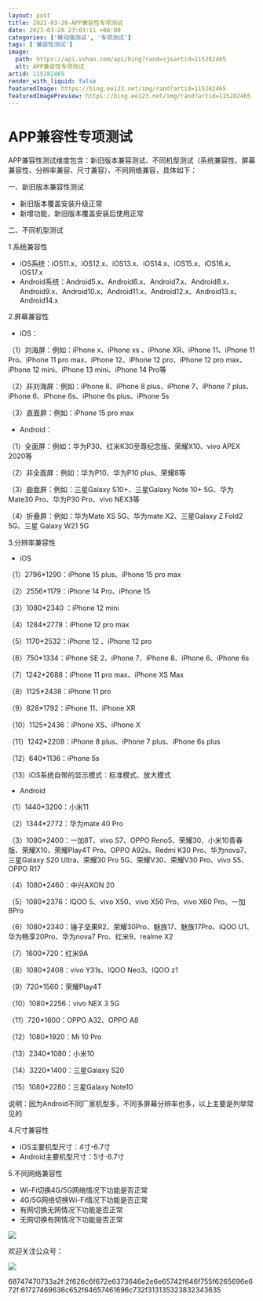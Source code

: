 ```yaml
---
layout: post
title: 2021-03-28-APP兼容性专项测试
date: 2021-03-28 23:03:11 +08:00
categories: ['移动端测试', '专项测试']
tags: ['兼容性测试']
image:
  path: https://api.vvhan.com/api/bing?rand=sj&artid=115282465
  alt: APP兼容性专项测试
artid: 115282465
render_with_liquid: false
featuredImage: https://bing.ee123.net/img/rand?artid=115282465
featuredImagePreview: https://bing.ee123.net/img/rand?artid=115282465
---
```


# APP兼容性专项测试

APP兼容性测试维度包含：新旧版本兼容测试、不同机型测试（系统兼容性、屏幕兼容性、分辨率兼容、尺寸兼容）、不同网络兼容，具体如下：

一、新旧版本兼容性测试

* 新旧版本覆盖安装升级正常
* 新增功能，新旧版本覆盖安装后使用正常

二、不同机型测试

1.系统兼容性

* iOS系统：iOS11.x、iOS12.x、iOS13.x、iOS14.x、iOS15.x、iOS16.x、iOS17.x
* Android系统：Android5.x、Android6.x、Android7.x、Android8.x、Android9.x、Android10.x、Android11.x、Android12.x、Android13.x、Android14.x

2.屏幕兼容性

* iOS：

（1）刘海屏：例如：iPhone x、iPhone xs 、iPhone XR、iPhone 11、iPhone 11 Pro、iPhone 11 pro max、iPhone 12、iPhone 12 pro、iPhone 12 pro max、iPhone 12 mini、iPhone 13 mini、iPhone 14 Pro等

（2）非刘海屏：例如：iPhone 8、iPhone 8 plus、iPhone 7、iPhone 7 plus、iPhone 6、iPhone 6s、iPhone 6s plus、iPhone 5s

（3）直面屏：例如：iPhone 15 pro max

* Android：

（1）全面屏：例如：华为P30、红米K30至尊纪念版、荣耀X10、vivo APEX 2020等

（2）非全面屏：例如：华为P10、华为P10 plus、荣耀8等

（3）曲面屏：例如：三星Galaxy S10+、三星Galaxy Note 10+ 5G、华为Mate30 Pro、华为P30 Pro、vivo NEX3等

（4）折叠屏：例如：华为Mate XS 5G、华为mate X2、三星Galaxy Z Fold2 5G、三星 Galaxy W21 5G

3.分辨率兼容性

* iOS

（1）2796*1290：iPhone 15 plus、iPhone 15 pro max

（2）2556*1179：iPhone 14 Pro、iPhone 15

（3）1080*2340 ：iPhone 12 mini

（4）1284*2778：iPhone 12 pro max

（5）1170*2532：iPhone 12 、iPhone 12 pro

（6）750*1334：iPhone SE 2、iPhone 7、iPhone 8、iPhone 6、iPhone 6s

（7）1242*2688：iPhone 11 pro max、iPhone XS Max

（8）1125*2438：iPhone 11 pro

（9）828*1792：iPhone 11、iPhone XR

（10）1125*2436：iPhone XS、iPhone X

（11）1242*2208：iPhone 8 plus、iPhone 7 plus、iPhone 6s plus

（12）640*1136：iPhone 5s

（13）iOS系统自带的显示模式：标准模式、放大模式

* Android

（1）1440*3200：小米11

（2）1344*2772：华为mate 40 Pro

（3）1080*2400：一加8T、vivo S7、OPPO Reno5、荣耀30、小米10青春版、荣耀X10、荣耀Play4T Pro、OPPO A92s、Redmi K30 Pro、华为nova7、三星Galaxy S20 Ultra、荣耀30 Pro 5G、荣耀V30、荣耀V30 Pro、vivo S5、OPPO R17

（4）1080*2460：中兴AXON 20

（5）1080*2376：IQOO 5、vivo X50、vivo X50 Pro、vivo X60 Pro、一加8Pro

（6）1080*2340：锤子坚果R2、荣耀30Pro、魅族17、魅族17Pro、iQOO U1、华为畅享20Pro、华为nova7 Pro、红米9、realme X2

（7）1600*720：红米9A

（8）1080*2408：vivo Y31s、IQOO Neo3、IQOO z1

（9）720*1560：荣耀Play4T

（10）1080*2256：vivo NEX 3 5G

（11）720*1600：OPPO A32、OPPO A8

（12）1080*1920：Mi 10 Pro

（13）2340*1080：小米10

（14）3220*1400：三星Galaxy S20

（15）1080*2280：三星Galaxy Note10

说明：因为Android不同厂家机型多，不同多屏幕分辨率也多，以上主要是列举常见的

4.尺寸兼容性

* iOS主要机型尺寸：4寸-6.7寸
* Android主要机型尺寸：5寸-6.7寸

5.不同网络兼容性

* Wi-Fi切换4G/5G网络情况下功能是否正常
* 4G/5G网络切换Wi-Fi情况下功能是否正常
* 有网切换无网情况下功能是否正常
* 无网切换有网情况下功能是否正常

![](https://i-blog.csdnimg.cn/blog_migrate/cc1701762a94484e74e7c1cc3d4c60f4.png)

欢迎关注公众号：

![](https://i-blog.csdnimg.cn/blog_migrate/6766fbd945e9e7058c1c541fbddc087e.jpeg)

68747470733a2f:2f626c6f672e6373646e2e6e65742f646f755f6265696e672f:61727469636c652f64657461696c732f313135323832343635